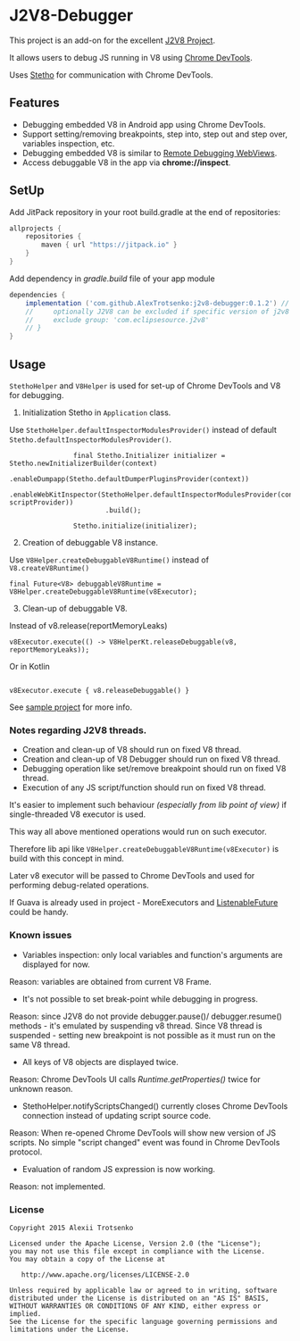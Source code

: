 # J2V8-Debugger

This project is an add-on for the excellent [J2V8 Project](https://github.com/eclipsesource/J2V8).

It allows users to debug JS running in V8 using [Chrome DevTools](https://developers.google.com/web/tools/chrome-devtools/).

Uses [Stetho](https://github.com/facebook/stetho) for communication with Chrome DevTools.

## Features
* Debugging embedded V8 in Android app using Chrome DevTools.
* Support setting/removing breakpoints, step into, step out and step over, variables inspection, etc.
* Debugging embedded V8 is similar to [Remote Debugging WebViews](https://developers.google.com/web/tools/chrome-devtools/remote-debugging/webviews).
* Access debuggable V8 in the app via **chrome://inspect**.

## SetUp
Add JitPack repository in your root build.gradle at the end of repositories:

```gradle
allprojects {
    repositories {
        maven { url "https://jitpack.io" }
    }
}
```

Add dependency in *gradle.build* file of your app module
```gradle
dependencies {
    implementation ('com.github.AlexTrotsenko:j2v8-debugger:0.1.2') // {
    //     optionally J2V8 can be excluded if specific version of j2v8 is needed or defined by other libs
    //     exclude group: 'com.eclipsesource.j2v8'
    // }
}
```

## Usage

`StethoHelper` and `V8Helper` is used for set-up of Chrome DevTools and V8 for debugging.

1. Initialization Stetho in `Application` class.

Use `StethoHelper.defaultInspectorModulesProvider()` instead of default `Stetho.defaultInspectorModulesProvider()`.

```.Java
                final Stetho.Initializer initializer = Stetho.newInitializerBuilder(context)
                        .enableDumpapp(Stetho.defaultDumperPluginsProvider(context))
                        .enableWebKitInspector(StethoHelper.defaultInspectorModulesProvider(context, scriptProvider))
                        .build();

                Stetho.initialize(initializer);
```

2. Creation of debuggable V8 instance.

Use `V8Helper.createDebuggableV8Runtime()` instead of `V8.createV8Runtime()`

```.Java
final Future<V8> debuggableV8Runtime = V8Helper.createDebuggableV8Runtime(v8Executor);
```

3. Clean-up of debuggable V8.

Instead of v8.release(reportMemoryLeaks)

```.Java
v8Executor.execute(() -> V8HelperKt.releaseDebuggable(v8, reportMemoryLeaks));
```

Or in Kotlin

```.Kotlin

v8Executor.execute { v8.releaseDebuggable() }
```

See [sample project](https://github.com/AlexTrotsenko/j2v8-debugger/blob/master/j2v8-debugger-sample/src/main/java/com/alexii/j2v8debugging/sample/ExampleActivity.kt) for more info.

### Notes regarding J2V8 threads.
- Creation and clean-up of V8 should run on fixed V8 thread.
- Creation and clean-up of V8 Debugger should run on fixed V8 thread.
- Debugging operation like set/remove breakpoint should run on fixed V8 thread.
- Execution of any JS script/function should run on fixed V8 thread.

It's easier to implement such behaviour _(especially from lib point of view)_ if single-threaded V8 executor is used.

This way all above mentioned operations would run on such executor.

Therefore lib api like `V8Helper.createDebuggableV8Runtime(v8Executor)` is build with this concept in mind.

Later v8 executor will be passed to Chrome DevTools and used for performing debug-related operations.

If Guava is already used in project - MoreExecutors and [ListenableFuture](https://github.com/google/guava/wiki/ListenableFutureExplained) could be handy.

### Known issues
- Variables inspection: only local variables and function's arguments are displayed for now.

 Reason: variables are obtained from current V8 Frame.
- It's not possible to set break-point while debugging in progress.

 Reason: since J2V8 do not provide debugger.pause()/ debugger.resume() methods - it's emulated by suspending v8 thread.
 Since V8 thread is suspended - setting new breakpoint is not possible as it must run on the same V8 thread.
- All keys of V8 objects are displayed twice.

 Reason: Chrome DevTools UI calls _Runtime.getProperties()_ twice for unknown reason.
- StethoHelper.notifyScriptsChanged() currently closes Chrome DevTools connection instead of updating script source code.

 Reason: When re-opened Chrome DevTools will show new version of JS scripts. No simple "script changed" event was found in Chrome DevTools protocol.

- Evaluation of random JS expression is now working.

 Reason: not implemented.

### License

```
Copyright 2015 Alexii Trotsenko

Licensed under the Apache License, Version 2.0 (the "License");
you may not use this file except in compliance with the License.
You may obtain a copy of the License at

   http://www.apache.org/licenses/LICENSE-2.0

Unless required by applicable law or agreed to in writing, software
distributed under the License is distributed on an "AS IS" BASIS,
WITHOUT WARRANTIES OR CONDITIONS OF ANY KIND, either express or implied.
See the License for the specific language governing permissions and
limitations under the License.
```